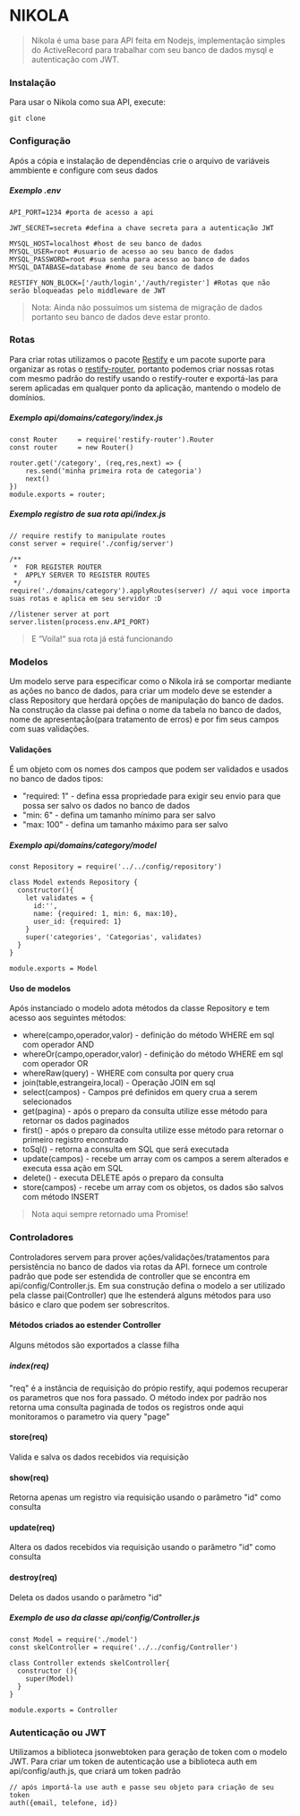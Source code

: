 # NIKOLA
> Nikola é uma base para API feita em Nodejs, implementação simples do ActiveRecord para trabalhar com seu banco de dados mysql e autenticação com JWT.

### Instalação
Para usar o Nikola como sua API, execute:
```
git clone
```
### Configuração
Após a cópia e instalação de dependências crie o arquivo de variáveis ammbiente e configure com seus dados

##### Exemplo .env
```
API_PORT=1234 #porta de acesso a api

JWT_SECRET=secreta #defina a chave secreta para a autenticação JWT

MYSQL_HOST=localhost #host de seu banco de dados
MYSQL_USER=root #usuario de acesso ao seu banco de dados
MYSQL_PASSWORD=root #sua senha para acesso ao banco de dados
MYSQL_DATABASE=database #nome de seu banco de dados

RESTIFY_NON_BLOCK=['/auth/login','/auth/register'] #Rotas que não serão bloqueadas pelo middleware de JWT
```
>Nota: Ainda não possuímos um sistema de migração de dados portanto seu banco de dados deve estar pronto.

### Rotas
Para criar rotas utilizamos o pacote [Restify](http://restify.com/) e um pacote suporte para organizar as rotas o [restify-router](https://www.npmjs.com/package/restify-router), portanto podemos criar nossas rotas com mesmo padrão do restify usando o restify-router e exportá-las para serem aplicadas em qualquer ponto da aplicação, mantendo o modelo de domínios.

##### Exemplo api/domains/category/index.js
```
const Router     = require('restify-router').Router
const router     = new Router()

router.get('/category', (req,res,next) => {
    res.send('minha primeira rota de categoria')
    next()
})
module.exports = router;
```

##### Exemplo registro de sua rota api/index.js
```
// require restify to manipulate routes
const server = require('./config/server')

/**
 *  FOR REGISTER ROUTER
 *  APPLY SERVER TO REGISTER ROUTES
 */
require('./domains/category').applyRoutes(server) // aqui voce importa suas rotas e aplica em seu servidor :D

//listener server at port
server.listen(process.env.API_PORT)
```
> E “Voila!“ sua rota já está funcionando

### Modelos
Um modelo serve para especificar como o Nikola irá se comportar mediante as ações no banco de dados, para criar um modelo deve se estender a class Repository que herdará opções de manipulação do banco de dados.
Na construção da classe pai defina o nome da tabela no banco de dados, nome de apresentação(para tratamento de erros) e por fim seus campos com suas validações.

#### Validações
É um objeto com os nomes dos campos que podem ser validados e usados no banco de dados tipos:

* "required: 1" - defina essa propriedade para exigir seu envio para que possa ser salvo os dados no banco de dados
* "min: 6" - defina um tamanho mínimo para ser salvo
* "max: 100" - defina um tamanho máximo para ser salvo

##### Exemplo api/domains/category/model
```
const Repository = require('../../config/repository')

class Model extends Repository {
  constructor(){
    let validates = {
      id:'',
      name: {required: 1, min: 6, max:10},
      user_id: {required: 1}
    }
    super('categories', 'Categorias', validates)
  }
}

module.exports = Model
```
#### Uso de modelos
Após instanciado o modelo adota métodos da classe Repository e tem acesso aos seguintes métodos:

* where(campo,operador,valor) - definição do método WHERE em sql com operador AND
* whereOr(campo,operador,valor) - definição do método WHERE em sql com operador OR
* whereRaw(query) - WHERE com consulta por query crua
* join(table,estrangeira,local) - Operação JOIN em sql
* select(campos) - Campos pré definidos em query crua a serem selecionados
* get(pagina) - após o preparo da consulta utilize esse método para retornar os dados paginados
* first() - após o preparo da consulta utilize esse método para retornar o primeiro registro encontrado
* toSql() - retorna a consulta em SQL que será executada
* update(campos) - recebe um array com os campos a serem alterados e executa essa ação em SQL
* delete() - executa DELETE após o preparo da consulta
* store(campos) - recebe um array com os objetos, os dados são salvos com método INSERT
>Nota aqui sempre  retornado uma Promise!

### Controladores
Controladores servem para prover ações/validações/tratamentos para persistência no banco de dados via rotas da API. fornece um controle padrão que pode ser estendida de controller que se encontra em api/config/Controller.js. Em sua construção defina o modelo a ser utilizado pela classe pai(Controller) que lhe estenderá alguns métodos para uso básico e claro que podem ser sobrescritos.

#### Métodos criados ao estender Controller
Alguns métodos são exportados a classe filha

##### index(req)
"req" é a instância de requisição do própio restify, aqui podemos recuperar os parametros que nos fora passado.
O método index por padrão nos retorna uma consulta paginada de todos os registros onde aqui monitoramos o parametro via query "page"

#### store(req)
Valida e salva os dados recebidos via requisição

#### show(req)
Retorna apenas um registro via requisição usando o parâmetro "id" como consulta

#### update(req)
Altera os dados recebidos via requisição usando o parâmetro "id" como consulta

#### destroy(req)
Deleta os dados usando o parâmetro "id"

##### Exemplo de uso da classe api/config/Controller.js
```
const Model = require('./model')
const skelController = require('../../config/Controller')

class Controller extends skelController{
  constructor (){
    super(Model)
  }
}

module.exports = Controller
```
### Autenticação ou JWT
Utilizamos a biblioteca jsonwebtoken para geração de token com o modelo JWT.
Para criar um token de autenticação use a biblioteca auth em api/config/auth.js, que criará um token padrão
```
// após importá-la use auth e passe seu objeto para criação de seu token
auth({email, telefone, id})
```
